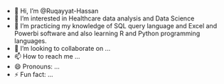 - 👋 Hi, I’m @Ruqayyat-Hassan
- 👀 I’m interested in Healthcare data analysis and Data Science
- 🌱 I’m practicing my knowledge of SQL query language and Excel and Powerbi software and also learning R and Python programming languages.
- 💞️ I’m looking to collaborate on ...
- 📫 How to reach me ...
- 😄 Pronouns: ...
- ⚡ Fun fact: ...

<!---
Ruqayyat-Hassan/Ruqayyat-Hassan is a ✨ special ✨ repository because its `README.md` (this file) appears on your GitHub profile.
You can click the Preview link to take a look at your changes.
--->
